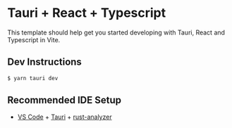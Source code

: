 # Tauri + React + Typescript

This template should help get you started developing with Tauri, React and Typescript in Vite.

## Dev Instructions
```bash
$ yarn tauri dev
```
## Recommended IDE Setup

- [VS Code](https://code.visualstudio.com/) + [Tauri](https://marketplace.visualstudio.com/items?itemName=tauri-apps.tauri-vscode) + [rust-analyzer](https://marketplace.visualstudio.com/items?itemName=rust-lang.rust-analyzer)
